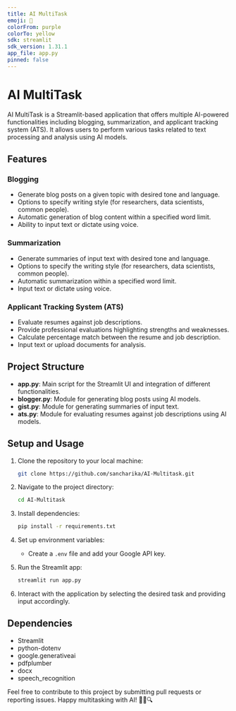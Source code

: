 ```yaml
---
title: AI MultiTask
emoji: 👀
colorFrom: purple
colorTo: yellow
sdk: streamlit
sdk_version: 1.31.1
app_file: app.py
pinned: false
---
```

# AI MultiTask

AI MultiTask is a Streamlit-based application that offers multiple AI-powered functionalities including blogging, summarization, and applicant tracking system (ATS). It allows users to perform various tasks related to text processing and analysis using AI models.

## Features

### Blogging
- Generate blog posts on a given topic with desired tone and language.
- Options to specify writing style (for researchers, data scientists, common people).
- Automatic generation of blog content within a specified word limit.
- Ability to input text or dictate using voice.

### Summarization
- Generate summaries of input text with desired tone and language.
- Options to specify the writing style (for researchers, data scientists, common people).
- Automatic summarization within a specified word limit.
- Input text or dictate using voice.

### Applicant Tracking System (ATS)
- Evaluate resumes against job descriptions.
- Provide professional evaluations highlighting strengths and weaknesses.
- Calculate percentage match between the resume and job description.
- Input text or upload documents for analysis.

## Project Structure

- **app.py**: Main script for the Streamlit UI and integration of different functionalities.
- **blogger.py**: Module for generating blog posts using AI models.
- **gist.py**: Module for generating summaries of input text.
- **ats.py**: Module for evaluating resumes against job descriptions using AI models.

## Setup and Usage

1. Clone the repository to your local machine:

    ```bash
    git clone https://github.com/sancharika/AI-Multitask.git
    ```

2. Navigate to the project directory:

    ```bash
    cd AI-Multitask
    ```

3. Install dependencies:

    ```bash
    pip install -r requirements.txt
    ```

4. Set up environment variables:
   - Create a `.env` file and add your Google API key.

5. Run the Streamlit app:

    ```bash
    streamlit run app.py
    ```

6. Interact with the application by selecting the desired task and providing input accordingly.

## Dependencies

- Streamlit
- python-dotenv
- google.generativeai
- pdfplumber
- docx
- speech_recognition

Feel free to contribute to this project by submitting pull requests or reporting issues. Happy multitasking with AI! 🤖📝🔍
